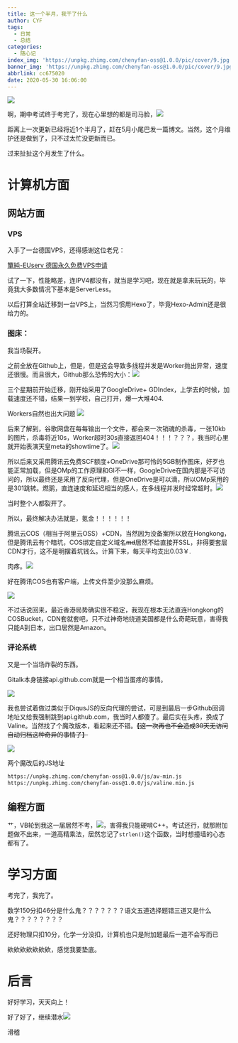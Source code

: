 ```yaml
---
title: 这一个半月，我干了什么
author: CYF
tags:
  - 日常
  - 总结
categories:
  - 随心记
index_img: 'https://unpkg.zhimg.com/chenyfan-oss@1.0.0/pic/cover/9.jpg'
banner_img: 'https://unpkg.zhimg.com/chenyfan-oss@1.0.0/pic/cover/9.jpg'
abbrlink: cc675020
date: 2020-05-30 16:06:00
---
```

![](https://unpkg.zhimg.com/chenyfan-oss@1.0.0/pic/moji/wjlkdhxs.jpg)

啊，期中考试终于考完了，现在心里想的都是司马脸，![](https://unpkg.zhimg.com/chenyfan-oss@1.0.0/pic/moji/huaji.gif)

距离上一次更新已经将近1个半月了，赶在5月小尾巴发一篇博文。当然，这个月维护还是做到了，只不过太忙没更新而已。

过来扯扯这个月发生了什么。

# 计算机方面

## 网站方面

### VPS

入手了一台德国VPS，还得感谢这位老兄：

[簞純-EUserv 德国永久免费VPS申请](https://blog.qwqdanchun.cn/archives/1001)

试了一下，性能略差，连IPV4都没有，就当是学习吧，现在就是拿来玩玩的，毕竟我大多数情况下基本是ServerLess。

以后打算全站迁移到一台VPS上，当然习惯用Hexo了，毕竟Hexo-Admin还是很给力的。

### 图床：

我当场裂开。

之前全放在Github上，但是，但是这会导致多线程并发是Worker抛出异常，速度还很慢。而且很大，Github那么恐怖的大小：![](https://unpkg.zhimg.com/chenyfan-oss@1.0.0/pic/post/206.jpg)

三个星期前开始迁移，刚开始采用了GoogleDrive+
GDIndex，上学去的时候，加载速度还不错，结果一到学校，自己打开，爆一大堆404.

Workers自然也出大问题
![](https://unpkg.zhimg.com/chenyfan-oss@1.0.0/pic/post/pasted-205.png)

后来了解到，谷歌网盘在每每输出一个文件，都会来一次销魂的杀毒，一张10kb的图片，杀毒将近10s，Worker超时30s直接返回404！！！？？？，我当时心里就开始表演天皇meta的showtime了。![](https://unpkg.zhimg.com/chenyfan-oss@1.0.0/pic/moji/喷血.png)

所以后来又采用腾讯云免费SCF额度+OneDrive那可怜的5GB制作图床，好歹也能正常加载，但是OMp的工作原理和GI不一样，GoogleDrive在国内那是不可访问的，所以最终还是采用了反向代理，但是OneDrive是可以滴，所以OMp采用的是301跳转。燃鹅，直连速度和延迟相当的感人，在多线程并发时经常超时。![](https://unpkg.zhimg.com/chenyfan-oss@1.0.0/pic/moji/tx.png)

当时整个人都裂开了。

所以，最终解决办法就是，氪金！！！！！！

腾讯云COS（相当于阿里云OSS）+CDN，当然因为没备案所以放在Hongkong，但是腾讯云有个暗坑，COS绑定自定义域名~~md~~居然不给直接开SSL，非得要套层CDN才行，这不是明摆着坑钱么。计算下来，每天平均支出0.03￥.

肉疼。![](https://unpkg.zhimg.com/chenyfan-oss@1.0.0/pic/moji/s.png)

好在腾讯COS也有客户端，上传文件至少没那么麻烦。


![](https://unpkg.zhimg.com/chenyfan-oss@1.0.0/pic/post/207.jpg)

不过话说回来，最近香港局势确实很不稳定，我现在根本无法直连Hongkong的COSBucket，CDN套就套吧，只不过神奇地绕道美国都是什么奇葩玩意，害得我只能A到日本，出口居然是Amazon。

### 评论系统

又是一个当场炸裂的东西。

Gitalk本身链接api.github.com就是一个相当蛋疼的事情。

![](https://unpkg.zhimg.com/chenyfan-oss@1.0.0/pic/post/205.jpg)

我也尝试着做过类似于DiqusJS的反向代理的尝试，可是到最后一步Github回调地址又给我强制跳到api.github.com，我当时人都傻了。最后实在头疼，换成了Valine。当然找了个魔改版本，看起来还不错。~~【这一次再也不会造成30天无访问自动归档这种奇异的事情了】~~

![](https://unpkg.zhimg.com/chenyfan-oss@1.0.0/pic/post/208.jpg)

两个魔改后的JS地址

```html
https://unpkg.zhimg.com/chenyfan-oss@1.0.0/js/av-min.js
https://unpkg.zhimg.com/chenyfan-oss@1.0.0/js/valine.min.js
```

## 编程方面

艹，VB轮到我这一届居然不考，![](https://unpkg.zhimg.com/chenyfan-oss@1.0.0/pic/moji/qgbf.png)，害得我只能硬啃C++。考试还行，就那附加题做不出来，一道高精乘法，居然忘记了`strlen()`这个函数，当时想撞墙的心态都有了。

# 学习方面

考完了，我完了。

数学150分扣46分是什么鬼？？？？？？？语文五道选择题错三道又是什么鬼？？？？？？？？

<span class="heimu">还好物理只扣10分，化学一分没扣，计算机也只是附加题最后一道不会写而已</span>

欸欸欸欸欸欸欸，感觉我要垫底。

# 后言

好好学习，天天向上！

好了好了，继续潜水![](https://unpkg.zhimg.com/chenyfan-oss@1.0.0/pic/moji/无奈.png)

滑稽